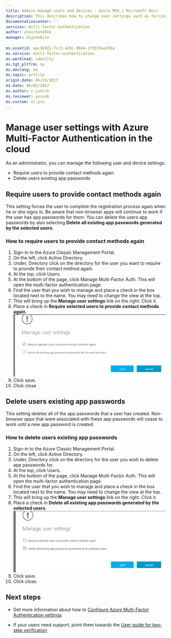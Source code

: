 ```yaml
---
title: Admins manage users and devices - Azure MFA | Microsoft Docs
description: This describes how to change user settings such as forcing the users to do the proof-up process again.
documentationcenter: ''
services: multi-factor-authentication
author: alexchen2016
manager: digimobile

ms.assetid: aac3b922-7cc1-428c-9044-273579aa7b5a
ms.service: multi-factor-authentication
ms.workload: identity
ms.tgt_pltfrm: na
ms.devlang: na
ms.topic: article
origin.date: 06/23/2017
ms.date: 08/02/2017
ms.author: v-junlch
ms.reviewer: yossib
ms.custom: it-pro
---
```

# Manage user settings with Azure Multi-Factor Authentication in the cloud
As an administrator, you can manage the following user and device settings:

- Require users to provide contact methods again
- Delete users existing app passwords

## Require users to provide contact methods again
This setting forces the user to complete the registration process again when he or she signs in. Be aware that non-browser apps will continue to work if the user has app passwords for them.  You can delete the users app passwords by also selecting **Delete all existing app passwords generated by the selected users**.

### How to require users to provide contact methods again
1. Sign-in to the Azure Classic Management Portal.
2. On the left, click Active Directory.
3. Under, Directory click on the directory for the user you want to require to provide their contact method again.
4. At the top, click Users.
5. At the bottom of the page, click Manage Multi-Factor Auth. This will open the multi-factor authentication page.
6. Find the user that you wish to manage and place a check in the box located next to the name. You may need to change the view at the top.
7. This will bring up the **Manage user settings** link on the right. Click it.
8. Place a check in **Require selected users to provide contact methods again**.
   ![Provide contact methods](./media/multi-factor-authentication-manage-users-and-devices/reproofup.png)
9. Click save.
10. Click close

## Delete users existing app passwords
This setting deletes all of the app passwords that a user has created. Non-browser apps that were associated with these app passwords will cease to work until a new app password is created.

### How to delete users existing app passwords
1. Sign-in to the Azure Classic Management Portal.
2. On the left, click Active Directory.
3. Under, Directory click on the directory for the user you wish to delete app passwords for.
4. At the top, click Users.
5. At the bottom of the page, click Manage Multi-Factor Auth. This will open the multi-factor authentication page.
6. Find the user that you wish to manage and place a check in the box located next to the name. You may need to change the view at the top.
7. This will bring up the **Manage user settings** link on the right. Click it.
8. Place a check in **Delete all existing app passwords generated by the selected users**.
   ![Delete app passwords](./media/multi-factor-authentication-manage-users-and-devices/deleteapppasswords.png)
9. Click save.
10. Click close.


## Next steps

- Get more information about how to [Configure Azure Multi-Factor Authentication settings](multi-factor-authentication-whats-next.md)

- If your users need support, point them towards the [User guide for two-step verification](./end-user/multi-factor-authentication-end-user.md)

<!-- Update_Description: update meta properties -->